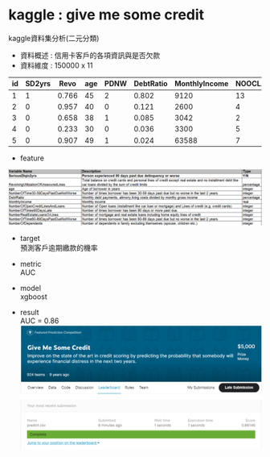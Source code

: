 # kaggle : give me some credit
kaggle資料集分析(二元分類)<br>


* 資料概述 : 信用卡客戶的各項資訊與是否欠款 
* 資料維度 : 150000 x 11 

id|SD2yrs|Revo|age|PDNW|DebtRatio|MonthlyIncome|NOOCLAL|NOT90DL|NRELOL|NOTDPDNW|NOD
---|---|---|---|---|---|---|---|---|---|---|---
1|1|0.766|45|2|0.802|9120|13|0|6|0|2
2|0|0.957|40|0|0.121|2600|4|0|0|0|1
3|0|0.658|38|1|0.085|3042|2|1|0|0|0
4|0|0.233|30|0|0.036|3300|5|0|0|0|0
5|0|0.907|49|1|0.024|63588|7|0|1|0|0

* feature<br>

![](Data/feature.png)

* target<br>
預測客戶逾期繳款的機率

* metric<br>
AUC

* model<br>
xgboost

* result<br>
AUC = 0.86<br>
![](https://github.com/Lun1997/kaggle-give-me-some-credit/blob/main/GiveMeSomeCredit.png)
